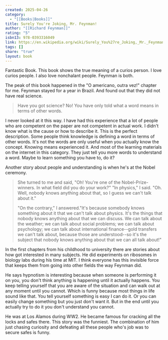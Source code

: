 ```yaml
---
created: 2025-04-26
category:
  - "[[Books|Books]]"
title: Surely You're Joking, Mr. Feynman!
author: "[[Richard Feynman]]"
rating: "5"
isbn13: 978-0393316049
link: https://en.wikipedia.org/wiki/Surely_You%27re_Joking,_Mr._Feynman!
tags: []
share: "true"
layout: book
---
```

Fantastic Book. This book shows the true meaning of a curios person.
I love curios people. I also love nonchalant people. Feynman is both.

The peak of this book happened in the "O americano, outra vez!" chapter for me.
Feynman stayed for a year in Brazil. And found out that they did not have real science.

> Have you got science? No! You have only told what a word means in terms of other words.

I never looked at it this way. I have had this experience that a lot of people who are competent on the paper are not competent in actual work.
I didn't know what is the cause or how to describe it.
This is the perfect description. Some people think knowledge is defining a word in terms of other words.
It's not the words are only useful when you actually know the concept.
Knowing means experienced it.
And most of the learning materials on the internet in this category. They just tell you more words to understand a word.
Maybe to learn something you have to, do it?

Another story about people and understanding is when he's at the Nobel ceremony.

> She turned to me and said, "Oh! You're one of the Nobel-Prize-winners.
> In what field did you do your work?"
> "In physics," I said.
> "Oh. Well, nobody knows anything about that, so I guess we can't talk about it." 
> 
> "On the contrary," I answered."It's because somebody knows something about it that we can't talk about physics. It's the things that nobody knows anything about that we can discuss. We can talk about the weather; we can talk about social problems; we can talk about psychology; we can talk about international finance--gold transfers we can't talk about, because those are understood--so it's the subject that nobody knows anything about that we can all talk about!"

In the first chapters from his childhood to university there are stories about how got interested in many subjects.
He did experiments on ribosomes in biology labs during his time at MIT.
I think everyone has this invisible force that keeps them from going into other fields the way Feynman did.

He says hypnotism is interesting because when someone is performing it on you, you don't think anything is happening until it actually happens.
You keep telling yourself that you are aware of the situation and can walk out at any moment until you cannot.
Which is funny because most things in life sound like that.
You tell yourself something is easy I can do it.
Or you can easily change something but you just don't want it.
But in the end until you actually try to do it you don't understand you cannot.

He was at Los Alamos during WW2. He became famous for cracking all the locks and safes there.
This story was the funniest. The combination of him just chasing curiosity and defeating all these people who's job was to secure safes is funny.